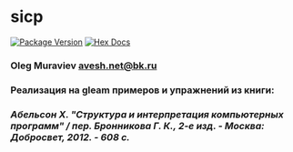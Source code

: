 # sicp

[![Package Version](https://img.shields.io/hexpm/v/sicp)](https://hex.pm/packages/sicp)
[![Hex Docs](https://img.shields.io/badge/hex-docs-ffaff3)](https://hexdocs.pm/sicp/)

### Oleg Muraviev <avesh.net@bk.ru>  
### Реализация на gleam примеров и упражнений из книги:  
### *Абельсон Х. "Структура и интерпретация компьютерных программ" / пер. Бронникова Г. К., 2-е изд. - Москва: Добросвет, 2012. - 608 с.*  
